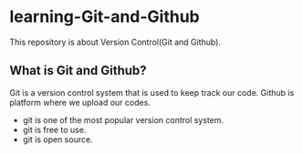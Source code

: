 # learning-Git-and-Github
This repository is about Version Control(Git and Github).

## What is Git and Github?
Git is a version control system that is used to keep track our code. Github is platform where we upload our codes.
- git is one of the most popular version control system.
- git is free to use.
- git is open source.
